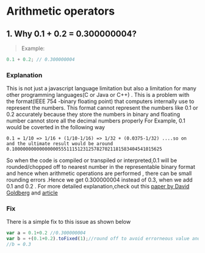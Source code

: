 # Arithmetic operators

## 1. Why 0.1 + 0.2 = 0.300000004?

> Example:
```js
0.1 + 0.2; // 0.300000004
```

### Explanation
This is not just a javascript language limitation but also a  limitation for many other programming languages(C or Java or C++) . This is a problem with the format(IEEE 754 -binary floating point) that computers internally use to represent the numbers. This format cannot represent the numbers like 0.1 or 0.2 accurately because they store the numbers in binary and floating number cannot store all the decimal numbers properly
For Example, 0.1 would be coverted in the following way
```
0.1 = 1/10 => 1/16 + (1/10-1/16) => 1/32 + (0.0375-1/32) ....so on 
and the ultimate result would be around 0.1000000000000000055511151231257827021181583404541015625
```
So when the code is compiled or transpiled or interpreted,0.1 will be rounded/chopped off to nearest number in the representable binary format and hence when arithmetic operations are performed , there can be small rounding errors .Hence we   get 0.300000004 instead of 0.3, when we add 0.1 and 0.2 . For more detailed explanation,check out this [paper by David Goldberg](https://docs.oracle.com/cd/E19957-01/806-3568/ncg_goldberg.html)
and [article](https://blog.angularindepth.com/javascripts-number-type-8d59199db1b6)

### Fix 
There is a simple fix to this issue as shown below
```javascript
var a = 0.1+0.2 //0.300000004
var b = +(0.1+0.2).toFixed(1);//round off to avoid errorneous value and convert it back to number by using +
//b = 0.3
```



